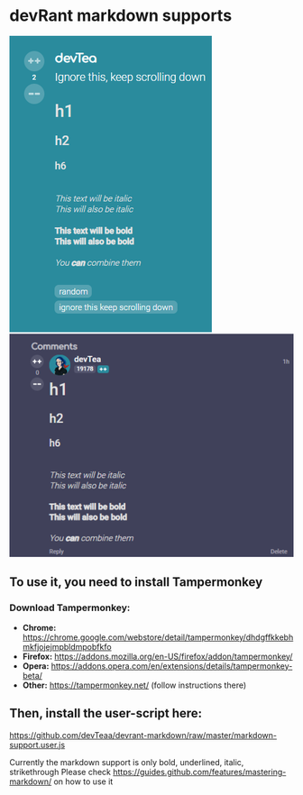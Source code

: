 # devRant markdown supports

![](preview-rant.PNG)![](preview-comment.PNG)

## To use it, you need to install Tampermonkey

### Download Tampermonkey:

- **Chrome:** https://chrome.google.com/webstore/detail/tampermonkey/dhdgffkkebhmkfjojejmpbldmpobfkfo
- **Firefox:** https://addons.mozilla.org/en-US/firefox/addon/tampermonkey/
- **Opera:** https://addons.opera.com/en/extensions/details/tampermonkey-beta/
- **Other:** https://tampermonkey.net/ (follow instructions there)

## Then, install the user-script here:

https://github.com/devTeaa/devrant-markdown/raw/master/markdown-support.user.js

Currently the markdown support is only bold, underlined, italic, strikethrough
Please check https://guides.github.com/features/mastering-markdown/ on how to use it
